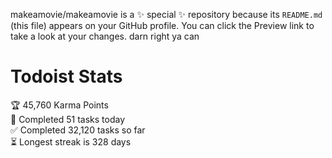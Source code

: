 makeamovie/makeamovie is a ✨ special ✨ repository because its `README.md` (this file) appears on your GitHub profile.
You can click the Preview link to take a look at your changes. darn right ya can

# Todoist Stats

<!-- TODO-IST:START -->
🏆  45,760 Karma Points           
🌸  Completed 51 tasks today           
✅  Completed 32,120 tasks so far           
⏳  Longest streak is 328 days
<!-- TODO-IST:END -->
